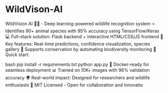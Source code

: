 
# WildVison-AI

WildVision AI 🐘🦁 - Deep learning-powered wildlife recognition system
⭐ Identifies 90+ animal species with 95% accuracy using TensorFlow/Keras
💻 Full-stack solution: Flask backend + interactive HTML/CSS/JS frontend
🎯 Key features: Real-time predictions, confidence visualization, species gallery
🌱 Supports conservation by automating biodiversity monitoring
🚀 Quick start:

bash
pip install -r requirements.txt
python app.py
🐳 Docker-ready for seamless deployment
📊 Trained on 10K+ images with 96% validation accuracy
🌍 Real-world impact: Designed for researchers and wildlife enthusiasts
📜 MIT Licensed - Open for collaboration and innovatio
